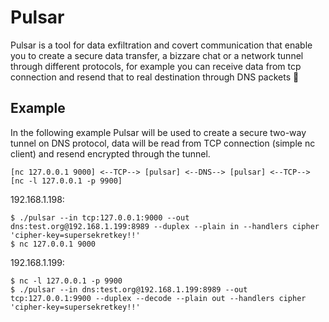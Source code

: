 # Pulsar
Pulsar is a tool for data exfiltration and covert communication that enable you to create a secure data transfer, 
a bizzare chat or a network tunnel through different protocols, for example you can receive data from tcp connection 
and resend that to real destination through DNS packets :tada:

## Example
In the following example Pulsar will be used to create a secure two-way tunnel on DNS protocol, data will be read from TCP connection (simple nc client) and resend encrypted through the tunnel.

    [nc 127.0.0.1 9000] <--TCP--> [pulsar] <--DNS--> [pulsar] <--TCP--> [nc -l 127.0.0.1 -p 9900]

192.168.1.198:

    $ ./pulsar --in tcp:127.0.0.1:9000 --out dns:test.org@192.168.1.199:8989 --duplex --plain in --handlers cipher 'cipher-key=supersekretkey!!'
    $ nc 127.0.0.1 9000
    
192.168.1.199:

    $ nc -l 127.0.0.1 -p 9900
    $ ./pulsar --in dns:test.org@192.168.1.199:8989 --out tcp:127.0.0.1:9900 --duplex --decode --plain out --handlers cipher 'cipher-key=supersekretkey!!'


